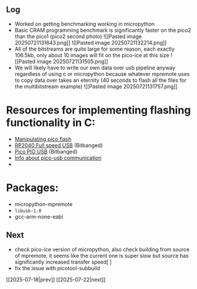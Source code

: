 ## Log
* Worked on getting benchmarking working in micropython
* Basic CRAM programming benchmark is significantly faster on the pico2 than the pico1 (pico2 second photo)
  ![[Pasted image 20250721131643.png]]
  ![[Pasted image 20250721132214.png]]
* All of the bitstreams are quite large for some reason, each exactly 106.5kb, only about 10 images will fit on the pico-ice at this size
  ![[Pasted image 20250721131505.png]]
* We will likely have to write our own data over usb pipeline anyway regardless of using c or micropython because whatever mpremote uses to copy data over takes an eternity (40 seconds to flash all the files for the multibitstream example)
  ![[Pasted image 20250721131757.png]]
# Resources for implementing flashing functionality in C:
* [Manipulating pico flash](https://www.makermatrix.com/blog/read-and-write-data-with-the-pi-pico-onboard-flash/) 
* [RP2040 Full speed USB](https://learn.adafruit.com/adafruit-feather-rp2040-with-usb-type-a-host/usb-host-device-info) (Bitbanged)
* [Pico PIO USB](https://github.com/sekigon-gonnoc/Pico-PIO-USB) (Bitbanged)
* [Info about pico-usb communication](https://forums.raspberrypi.com/viewtopic.php?t=350673)
* 

# Packages:
* micropython-mpremote
* `libusb-1.0`
* gcc-arm-none-eabi
## Next
- check pico-ice version of micropython, also check building from source of mpremote, it seems like the current one is super slow but source has significantly increased transfer speed[ ]
- fix the issue with picotool-subbuild

[[2025-07-18|prev]] [[2025-07-22|next]]
